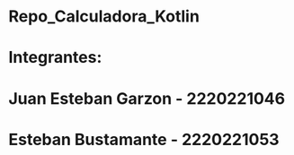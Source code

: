 # Repo_Calculadora_Kotlin
# Integrantes:
# Juan Esteban Garzon - 2220221046
# Esteban Bustamante - 2220221053
